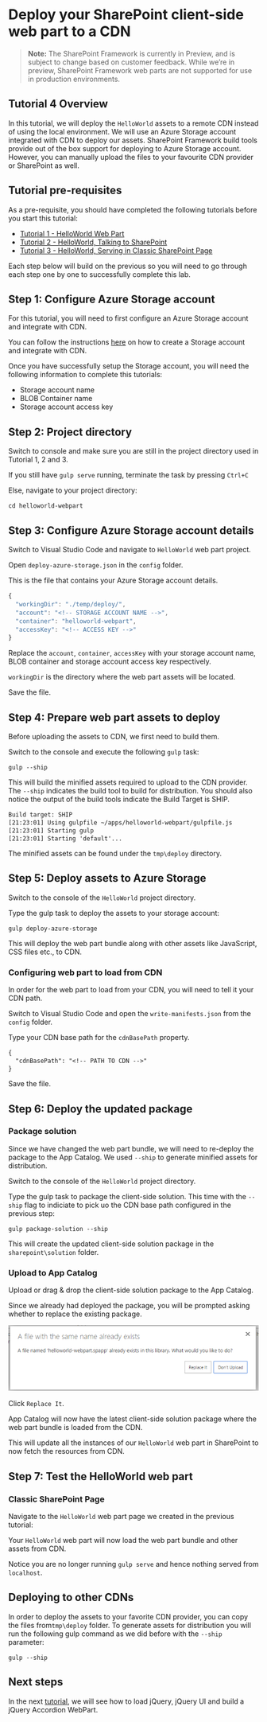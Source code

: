 # Deploy your SharePoint client-side web part to a CDN

>**Note:** The SharePoint Framework is currently in Preview, and is subject to change based on customer feedback.  While we’re in preview, SharePoint Framework web parts are not supported for use in production environments.

## Tutorial 4 Overview
In this tutorial, we will deploy the `HelloWorld` assets to a remote CDN instead of using the local environment. We will use an Azure Storage account integrated with CDN to deploy our assets. SharePoint Framework build tools provide out of the box support for deploying to Azure Storage account. However, you can manually upload the files to your favourite CDN provider or SharePoint as well. 

## Tutorial pre-requisites
As a pre-requisite, you should have completed the following tutorials before you start this tutorial:
* [Tutorial 1 - HelloWorld Web Part](./HelloWorld-WebPart)
* [Tutorial 2 - HelloWorld, Talking to SharePoint](./HelloWorld,-Talking-to-SharePoint) 
* [Tutorial 3 - HelloWorld, Serving in Classic SharePoint Page](./HelloWorld,-Serving-in-SharePoint-Page)

Each step below will build on the previous so you will need to go through each step one by one to successfully complete this lab.

## Step 1: Configure Azure Storage account 
For this tutorial, you will need to first configure an Azure Storage account and integrate with CDN.

You can follow the instructions [here](https://azure.microsoft.com/en-us/documentation/articles/cdn-create-a-storage-account-with-cdn/) on how to create a Storage account and integrate with CDN.

Once you have successfully setup the Storage account, you will need the following information to complete this tutorials:
* Storage account name
* BLOB Container name
* Storage account access key

## Step 2: Project directory
Switch to console and make sure you are still in the project directory used in Tutorial 1, 2 and 3. 

If you still have `gulp serve` running, terminate the task by pressing `Ctrl+C`

Else, navigate to your project directory:

```
cd helloworld-webpart
```

## Step 3: Configure Azure Storage account details
Switch to Visual Studio Code and navigate to `HelloWorld` web part project.

Open `deploy-azure-storage.json` in the `config` folder.

This is the file that contains your Azure Storage account details.

```javascript
{
  "workingDir": "./temp/deploy/",
  "account": "<!-- STORAGE ACCOUNT NAME -->",
  "container": "helloworld-webpart",
  "accessKey": "<!-- ACCESS KEY -->"
}
```
Replace the `account`, `container`, `accessKey` with your storage account name, BLOB container and storage account access key respectively. 

`workingDir` is the directory where the web part assets will be located. 

Save the file.

## Step 4: Prepare web part assets to deploy
Before uploading the assets to CDN, we first need to build them.

Switch to the console and execute the following `gulp` task:

```
gulp --ship
```

This will build the minified assets required to upload to the CDN provider. The `--ship` indicates the build tool to build for distribution. You should also notice the output of the build tools indicate the Build Target is SHIP.

```
Build target: SHIP
[21:23:01] Using gulpfile ~/apps/helloworld-webpart/gulpfile.js
[21:23:01] Starting gulp
[21:23:01] Starting 'default'...
```

The minified assets can be found under the `tmp\deploy` directory.

## Step 5: Deploy assets to Azure Storage
Switch to the console of the `HelloWorld` project directory.

Type the gulp task to deploy the assets to your storage account:

```
gulp deploy-azure-storage
```

This will deploy the web part bundle along with other assets like JavaScript, CSS files etc., to CDN.

### Configuring web part to load from CDN
In order for the web part to load from your CDN, you will need to tell it your CDN path.

Switch to Visual Studio Code and open the `write-manifests.json` from the `config` folder. 

Type your CDN base path for the `cdnBasePath` property. 

```
{
  "cdnBasePath": "<!-- PATH TO CDN -->"
}
```
Save the file.

## Step 6: Deploy the updated package

### Package solution
Since we have changed the web part bundle, we will need to re-deploy the package to the App Catalog. We used `--ship` to generate minified assets for distribution. 

Switch to the console of the `HelloWorld` project directory.

Type the gulp task to package the client-side solution. This time with the `--ship` flag to indiciate to pick uo the CDN base path configured in the previous step:

```
gulp package-solution --ship
```

This will create the updated client-side solution package in the `sharepoint\solution` folder.

### Upload to App Catalog
Upload or drag & drop the client-side solution package to the App Catalog.

Since we already had deployed the package, you will be prompted asking whether to replace the existing package.

![Replace client-side solution package](./images/sp-app-replace-pkg.png)

Click `Replace It`.

App Catalog will now have the latest client-side solution package where the web part bundle is loaded from the CDN.

This will update all the instances of our `HelloWorld` web part in SharePoint to now fetch the resources from CDN.

## Step 7: Test the HelloWorld web part

### Classic SharePoint Page
Navigate to the `HelloWorld` web part page we created in the previous tutorial:

Your `HelloWorld` web part will now load the web part bundle and other assets from CDN.

Notice you are no longer running `gulp serve` and hence nothing served from `localhost`.

## Deploying to other CDNs
In order to deploy the assets to your favorite CDN provider, you can copy the files from`tmp\deploy` folder. To generate assets for distribution you will run the following gulp command as we did before with the `--ship` parameter:

```
gulp --ship
```

## Next steps

In the next [tutorial](./jQueryUI-Accordion-WebPart), we will see how to load jQuery, jQuery UI and build a jQuery Accordion WebPart.
